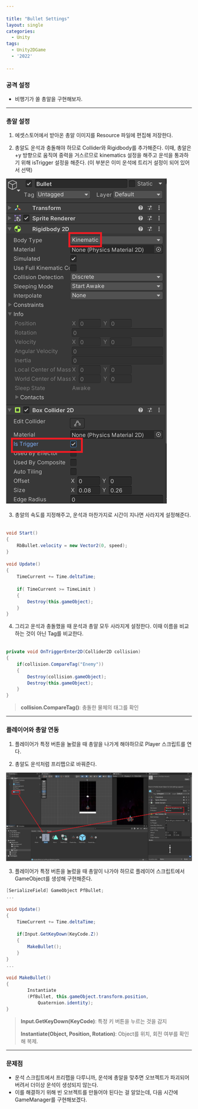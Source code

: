 ```yaml
---

title: "Bullet Settings"
layout: single
categories:
  - Unity
tags:
  - Unity2DGame
  - '2022'
  
---
```


### 공격 설정
- 비행기가 쏠 총알을 구현해보자.

---

### 총알 설정

1. 에셋스토어에서 받아온 총알 이미지를 Resource 파일에 편집해 저장한다.

2. 총알도 운석과 충돌해야 하므로 Collider와 Rigidbody를 추가해준다.  이때, 총알은 +y 방향으로 움직여 중력을 거스르므로 kinematics 설정을 해주고 운석을 통과하기 위해 isTrigger 설정을 해준다. (이 부분은 이미 운석에 트리거 설정이 되어 있어서 선택)

![bullet](/assets/images/2022_bullet.png)

3. 총알의 속도를 지정해주고, 운석과 마찬가지로 시간이 지나면 사라지게 설정해준다.

```C#

void Start()
{
	RbBullet.velocity = new Vector2(0, speed);
}

void Update()
{
	TimeCurrent += Time.deltaTime;
	
	if( TimeCurrent >= TimeLimit )
	{
		Destroy(this.gameObject);
	}
}


```

4. 그리고 운석과 충돌했을 때 운석과 총알 모두 사라지게 설정한다. 이때 이름을 비교하는 것이 아닌 Tag를 비교한다.

```C#

private void OnTriggerEnter2D(Collider2D collision)
{
	if(collision.CompareTag("Enemy"))
	{
		Destroy(collision.gameObject);
		Destroy(this.gameObject);	
	}
}
```

> **collision.CompareTag()**: 충돌한 물체의 태그를 확인

---

### 플레이어와 총알 연동

1. 플레이어가 특정 버튼을 눌렀을 때 총알을 나가게 해야하므로 Player 스크립트를 연다.

2. 총알도 운석처럼 프리팹으로 바꿔준다.

![Bullet_Prefabs](/assets/images/2022_Pfbullet.png)

3. 플레이어가 특정 버튼을 눌렀을 때 총알이 나가야 하므로 플레이어 스크립트에서 GameObject를 생성해 구현해준다.

```C#
[SerializeField] GameObject PfBullet;
...

void Update()
{
	TimeCurrent += Time.deltaTime;
	
	if(Input.GetKeyDown(KeyCode.Z))
	{
		MakeBullet();
	}
}
...

void MakeBullet()
{
        Instantiate
        (PfBullet, this.gameObject.transform.position,
            Quaternion.identity);
}		

```

> **Input.GetKeyDown(KeyCode)**: 특정 키 버튼을 누르는 것을 감지
>
> **Instantiate(Object, Position, Rotation)**: Object를 위치, 회전 여부를 확인해 복제.

---

### 문제점
- 운석 스크립트에서 프리팹을 다루니까, 운석에 총알을 맞추면 오브젝트가 파괴되어버려서 더이상 운석이 생성되지 않는다.
- 이를 해결하기 위해 빈 오브젝트를 만들어야 된다는 걸 알았는데, 다음 시간에 GameManager를 구현해보겠다.

